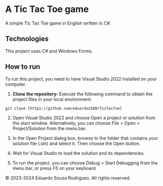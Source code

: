 # A Tic Tac Toe game
A simple Tic Tac Toe game in English written in C#.

## Technologies
This project uses C# and Windows Forms.

## How to run
To run this project, you need to have Visual Studio 2022 installed on your computer.

1. **Clone the repository:**
   Execute the following command to obtain the project files in your local environment:

```
git clone [https://github.com/eduardo2580/TicTacToe]
```

2. Open Visual Studio 2022 and choose Open a project or solution from the start window. Alternatively, you can choose File > Open > Project/Solution from the menu bar.

3. In the Open Project dialog box, browse to the folder that contains your solution file (.sln) and select it. Then choose the Open button.

4. Wait for Visual Studio to load the solution and its dependencies.
 
5. To run the project, you can choose Debug > Start Debugging from the menu bar, or press F5 on your keyboard.

© 2023-2024 Eduardo Souza Rodrigues. All rights reserved.
